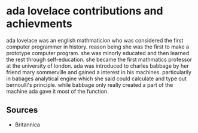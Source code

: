 # ada lovelace contributions and achievments

ada lovelace was an english mathmaticion who was considered the first computer programmer in history.
reason being she was the first to make a prototype computer program.
she was minorly educated and then learned the rest through self-education.
she became the first mathmatics professor at the university of london.
ada was introduced to charles babbage by her friend mary sommerville and gained a interest in his machines.
particularily in babages analytical engine which she said could calculate and type out bernoulli's principle.
while babbage only really created a part of the machine ada gave it most of the function.

## Sources
 - Britannica
